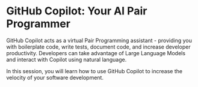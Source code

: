 # GitHub Copilot: Your AI Pair Programmer

GitHub Copilot acts as a virtual Pair Programming assistant - providing you with boilerplate code, write tests, document code, and increase developer productivity. Developers can take advantage of Large Language Models and interact with Copilot using natural language.

In this session, you will learn how to use GitHub Copilot to increase the velocity of your software development.